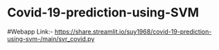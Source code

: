 # Covid-19-prediction-using-SVM

#Webapp Link:-  https://share.streamlit.io/suy1968/covid-19-prediction-using-svm-/main/svr_covid.py
